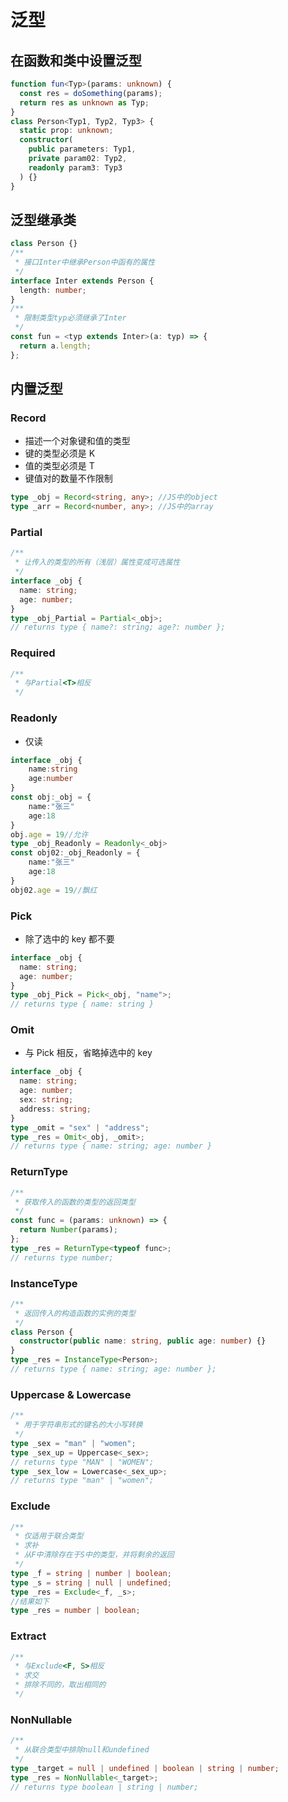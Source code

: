 # 泛型

## 在函数和类中设置泛型

```ts
function fun<Typ>(params: unknown) {
  const res = doSomething(params);
  return res as unknown as Typ;
}
class Person<Typ1, Typ2, Typ3> {
  static prop: unknown;
  constructor(
    public parameters: Typ1,
    private param02: Typ2,
    readonly param3: Typ3
  ) {}
}
```

## 泛型继承类

```ts
class Person {}
/**
 * 接口Inter中继承Person中函有的属性
 */
interface Inter extends Person {
  length: number;
}
/**
 * 限制类型typ必须继承了Inter
 */
const fun = <typ extends Inter>(a: typ) => {
  return a.length;
};
```

## 内置泛型

### Record

- 描述一个对象键和值的类型
- 键的类型必须是 K
- 值的类型必须是 T
- 键值对的数量不作限制

```ts
type _obj = Record<string, any>; //JS中的object
type _arr = Record<number, any>; //JS中的array
```

### Partial

```ts
/**
 * 让传入的类型的所有（浅层）属性变成可选属性
 */
interface _obj {
  name: string;
  age: number;
}
type _obj_Partial = Partial<_obj>;
// returns type { name?: string; age?: number };
```

### Required

```ts
/**
 * 与Partial<T>相反
 */
```

### Readonly

- 仅读

```ts
interface _obj {
    name:string
    age:number
}
const obj:_obj = {
    name:"张三"
    age:18
}
obj.age = 19//允许
type _obj_Readonly = Readonly<_obj>
const obj02:_obj_Readonly = {
    name:"张三"
    age:18
}
obj02.age = 19//飘红
```

### Pick

- 除了选中的 key 都不要

```ts
interface _obj {
  name: string;
  age: number;
}
type _obj_Pick = Pick<_obj, "name">;
// returns type { name: string }
```

### Omit

- 与 Pick 相反，省略掉选中的 key

```ts
interface _obj {
  name: string;
  age: number;
  sex: string;
  address: string;
}
type _omit = "sex" | "address";
type _res = Omit<_obj, _omit>;
// returns type { name: string; age: number }
```

### ReturnType

```ts
/**
 * 获取传入的函数的类型的返回类型
 */
const func = (params: unknown) => {
  return Number(params);
};
type _res = ReturnType<typeof func>;
// returns type number;
```

### InstanceType

```ts
/**
 * 返回传入的构造函数的实例的类型
 */
class Person {
  constructor(public name: string, public age: number) {}
}
type _res = InstanceType<Person>;
// returns type { name: string; age: number };
```

### Uppercase & Lowercase

```ts
/**
 * 用于字符串形式的键名的大小写转换
 */
type _sex = "man" | "women";
type _sex_up = Uppercase<_sex>;
// returns type "MAN" | "WOMEN";
type _sex_low = Lowercase<_sex_up>;
// returns type "man" | "women";
```

### Exclude

```ts
/**
 * 仅适用于联合类型
 * 求补
 * 从F中清除存在于S中的类型，并将剩余的返回
 */
type _f = string | number | boolean;
type _s = string | null | undefined;
type _res = Exclude<_f, _s>;
//结果如下
type _res = number | boolean;
```

### Extract

```ts
/**
 * 与Exclude<F, S>相反
 * 求交
 * 排除不同的，取出相同的
 */
```

### NonNullable

```ts
/**
 * 从联合类型中排除null和undefined
 */
type _target = null | undefined | boolean | string | number;
type _res = NonNullable<_target>;
// returns type boolean | string | number;
```
